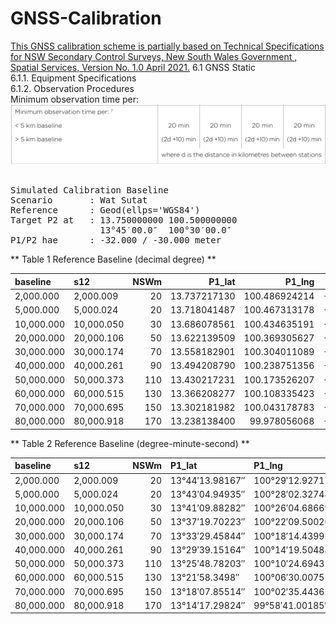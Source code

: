 # GNSS-Calibration

[This GNSS calibration scheme is partially based on Technical Specifications for NSW Secondary Control Surveys, New South Wales Government , Spatial Services, Version No. 1.0 April 2021.](https://github.com/phisan-chula/GNSS-Calibration/blob/main/Technical_Specifications_for_NSW_Secondary_Control_Surveys_v1.0.pdf)
6.1 GNSS Static</br>
6.1.1. Equipment Specifications</br>
6.1.2. Observation Procedures</br>
Minimum observation time per:</br>
![ObservTimeTable](ObservTime_NSW2ndControl_v1.png)</br>
</br>
<pre>
Simulated Calibration Baseline
Scenario       : Wat Sutat
Reference      : Geod(ellps='WGS84')
Target P2 at   : 13.750000000 100.500000000
                 13°45′00.0″  100°30′00.0″
P1/P2 hae      : -32.000 / -30.000 meter
</pre>
** Table 1 Reference Baseline (decimal degree) **

| baseline   | s12        |   NSWm |       P1_lat |        P1_lng |   P1_hae |       P2_lat |        P2_lng |   P2_hae |       faz1 |       faz2 |
|:-----------|:-----------|-------:|-------------:|--------------:|---------:|-------------:|--------------:|---------:|-----------:|-----------:|
| 2,000.000  | 2,000.009  |     20 | 13.737217130 | 100.486924214 |  -32.000 | 13.750000000 | 100.500000000 |  -30.000 | 44.9968935 | 45.0000000 |
| 5,000.000  | 5,000.024  |     20 | 13.718041487 | 100.467313178 |  -32.000 | 13.750000000 | 100.500000000 |  -30.000 | 44.9922397 | 45.0000000 |
| 10,000.000 | 10,000.050 |     30 | 13.686078561 | 100.434635191 |  -32.000 | 13.750000000 | 100.500000000 |  -30.000 | 44.9844991 | 45.0000000 |
| 20,000.000 | 20,000.106 |     50 | 13.622139509 | 100.369305627 |  -32.000 | 13.750000000 | 100.500000000 |  -30.000 | 44.9690774 | 45.0000000 |
| 30,000.000 | 30,000.174 |     70 | 13.558182901 | 100.304011089 |  -32.000 | 13.750000000 | 100.500000000 |  -30.000 | 44.9537348 | 45.0000000 |
| 40,000.000 | 40,000.261 |     90 | 13.494208790 | 100.238751356 |  -32.000 | 13.750000000 | 100.500000000 |  -30.000 | 44.9384712 | 45.0000000 |
| 50,000.000 | 50,000.373 |    110 | 13.430217231 | 100.173526207 |  -32.000 | 13.750000000 | 100.500000000 |  -30.000 | 44.9232865 | 45.0000000 |
| 60,000.000 | 60,000.515 |    130 | 13.366208277 | 100.108335423 |  -32.000 | 13.750000000 | 100.500000000 |  -30.000 | 44.9081807 | 45.0000000 |
| 70,000.000 | 70,000.695 |    150 | 13.302181982 | 100.043178783 |  -32.000 | 13.750000000 | 100.500000000 |  -30.000 | 44.8931536 | 45.0000000 |
| 80,000.000 | 80,000.918 |    170 | 13.238138400 |  99.978056068 |  -32.000 | 13.750000000 | 100.500000000 |  -30.000 | 44.8782051 | 45.0000000 |


** Table 2  Reference Baseline (degree-minute-second) **

| baseline   | s12        |   NSWm | P1_lat          | P1_lng           |   P1_hae | P2_lat      | P2_lng       |   P2_hae | faz1         | faz2        |
|:-----------|:-----------|-------:|:----------------|:-----------------|---------:|:------------|:-------------|---------:|:-------------|:------------|
| 2,000.000  | 2,000.009  |     20 | 13°44′13.98167″ | 100°29′12.92717″ |  -32.000 | 13°45′00.0″ | 100°30′00.0″ |  -30.000 | 44°59′48.82″ | 45°00′00.0″ |
| 5,000.000  | 5,000.024  |     20 | 13°43′04.94935″ | 100°28′02.32744″ |  -32.000 | 13°45′00.0″ | 100°30′00.0″ |  -30.000 | 44°59′32.06″ | 45°00′00.0″ |
| 10,000.000 | 10,000.050 |     30 | 13°41′09.88282″ | 100°26′04.68669″ |  -32.000 | 13°45′00.0″ | 100°30′00.0″ |  -30.000 | 44°59′04.2″  | 45°00′00.0″ |
| 20,000.000 | 20,000.106 |     50 | 13°37′19.70223″ | 100°22′09.50026″ |  -32.000 | 13°45′00.0″ | 100°30′00.0″ |  -30.000 | 44°58′08.68″ | 45°00′00.0″ |
| 30,000.000 | 30,000.174 |     70 | 13°33′29.45844″ | 100°18′14.43992″ |  -32.000 | 13°45′00.0″ | 100°30′00.0″ |  -30.000 | 44°57′13.45″ | 45°00′00.0″ |
| 40,000.000 | 40,000.261 |     90 | 13°29′39.15164″ | 100°14′19.50488″ |  -32.000 | 13°45′00.0″ | 100°30′00.0″ |  -30.000 | 44°56′18.5″  | 45°00′00.0″ |
| 50,000.000 | 50,000.373 |    110 | 13°25′48.78203″ | 100°10′24.69435″ |  -32.000 | 13°45′00.0″ | 100°30′00.0″ |  -30.000 | 44°55′23.83″ | 45°00′00.0″ |
| 60,000.000 | 60,000.515 |    130 | 13°21′58.3498″  | 100°06′30.00752″ |  -32.000 | 13°45′00.0″ | 100°30′00.0″ |  -30.000 | 44°54′29.45″ | 45°00′00.0″ |
| 70,000.000 | 70,000.695 |    150 | 13°18′07.85514″ | 100°02′35.44362″ |  -32.000 | 13°45′00.0″ | 100°30′00.0″ |  -30.000 | 44°53′35.35″ | 45°00′00.0″ |
| 80,000.000 | 80,000.918 |    170 | 13°14′17.29824″ | 99°58′41.00185″  |  -32.000 | 13°45′00.0″ | 100°30′00.0″ |  -30.000 | 44°52′41.54″ | 45°00′00.0″ |

